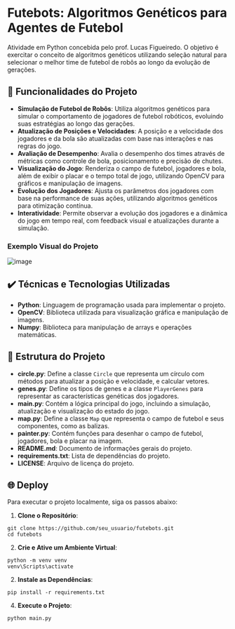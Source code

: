 # Futebots: Algoritmos Genéticos para Agentes de Futebol

Atividade em Python concebida pelo prof. Lucas Figueiredo. O objetivo é exercitar o conceito de algoritmos genéticos utilizando seleção natural para selecionar o melhor time de futebol de robôs ao longo da evolução de gerações.

## 🔨 Funcionalidades do Projeto

- **Simulação de Futebol de Robôs**: Utiliza algoritmos genéticos para simular o comportamento de jogadores de futebol robóticos, evoluindo suas estratégias ao longo das gerações.
- **Atualização de Posições e Velocidades**: A posição e a velocidade dos jogadores e da bola são atualizadas com base nas interações e nas regras do jogo.
- **Avaliação de Desempenho**: Avalia o desempenho dos times através de métricas como controle de bola, posicionamento e precisão de chutes.
- **Visualização do Jogo**: Renderiza o campo de futebol, jogadores e bola, além de exibir o placar e o tempo total de jogo, utilizando OpenCV para gráficos e manipulação de imagens.
- **Evolução dos Jogadores**: Ajusta os parâmetros dos jogadores com base na performance de suas ações, utilizando algoritmos genéticos para otimização contínua.
- **Interatividade**: Permite observar a evolução dos jogadores e a dinâmica do jogo em tempo real, com feedback visual e atualizações durante a simulação.

### Exemplo Visual do Projeto

![image](https://github.com/user-attachments/assets/63646d83-c00f-44e8-a36b-8303b6590516)


## ✔️ Técnicas e Tecnologias Utilizadas

- **Python**: Linguagem de programação usada para implementar o projeto.
- **OpenCV**: Biblioteca utilizada para visualização gráfica e manipulação de imagens.
- **Numpy**: Biblioteca para manipulação de arrays e operações matemáticas.

## 📁 Estrutura do Projeto

- **circle.py**: Define a classe `Circle` que representa um círculo com métodos para atualizar a posição e velocidade, e calcular vetores.
- **genes.py**: Define os tipos de genes e a classe `PlayerGenes` para representar as características genéticas dos jogadores.
- **main.py**: Contém a lógica principal do jogo, incluindo a simulação, atualização e visualização do estado do jogo.
- **map.py**: Define a classe `Map` que representa o campo de futebol e seus componentes, como as balizas.
- **painter.py**: Contém funções para desenhar o campo de futebol, jogadores, bola e placar na imagem.
- **README.md**: Documento de informações gerais do projeto.
- **requirements.txt**: Lista de dependências do projeto.
- **LICENSE**: Arquivo de licença do projeto.

## 🌐 Deploy

Para executar o projeto localmente, siga os passos abaixo:

1. **Clone o Repositório**:
```
git clone https://github.com/seu_usuario/futebots.git
cd futebots
```
2. **Crie e Ative um Ambiente Virtual**:
```
python -m venv venv
venv\Scripts\activate
```
2. **Instale as Dependências**:
```
pip install -r requirements.txt
```
4. **Execute o Projeto**:
```
python main.py
```
